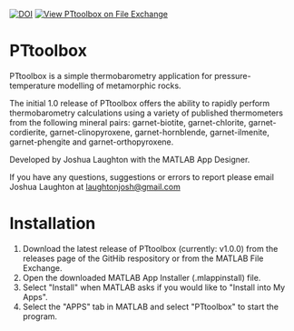 [![DOI](https://zenodo.org/badge/DOI/10.5281/zenodo.10040861.svg)](https://doi.org/10.5281/zenodo.10040861)
[![View PTtoolbox on File Exchange](https://www.mathworks.com/matlabcentral/images/matlab-file-exchange.svg)](https://www.mathworks.com/matlabcentral/fileexchange/88341-pttoolbox)

# PTtoolbox
PTtoolbox is a simple thermobarometry application for pressure-temperature modelling of metamorphic rocks.

The initial 1.0 release of PTtoolbox offers the ability to rapidly perform thermobarometry calculations using a variety of published thermometers from the following mineral pairs: garnet-biotite, garnet-chlorite, garnet-cordierite, garnet-clinopyroxene, garnet-hornblende, garnet-ilmenite, garnet-phengite and garnet-orthopyroxene.  

Developed by Joshua Laughton with the MATLAB App Designer. 

If you have any questions, suggestions or errors to report please email Joshua Laughton at laughtonjosh@gmail.com

# Installation
1. Download the latest release of PTtoolbox (currently: v1.0.0) from the releases page of the GitHib respository or from the MATLAB File Exchange.
2. Open the downloaded MATLAB App Installer (.mlappinstall) file.
3. Select "Install" when MATLAB asks if you would like to "Install into My Apps".
4. Select the "APPS" tab in MATLAB and select "PTtoolbox" to start the program.

